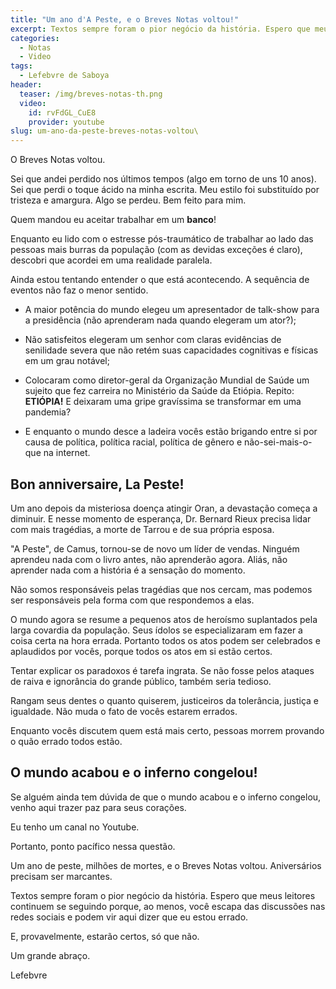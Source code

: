 ```yaml
---
title: "Um ano d'A Peste, e o Breves Notas voltou!"
excerpt: Textos sempre foram o pior negócio da história. Espero que meus leitores continuem se seguindo porque, ao menos, você escapa das discussões nas redes sociais e podem vir aqui dizer que eu estou errado.
categories:
  - Notas
  - Video
tags:
  - Lefebvre de Saboya
header:
  teaser: /img/breves-notas-th.png
  video:
    id: rvFdGL_CuE8
    provider: youtube
slug: um-ano-da-peste-breves-notas-voltou\
---
```


O Breves Notas voltou.

Sei que andei perdido nos últimos tempos (algo em torno de uns 10 anos). Sei que perdi o toque ácido na minha escrita. Meu estilo foi substituído por tristeza e amargura. Algo se perdeu. Bem feito para mim.

Quem mandou eu aceitar trabalhar em um **banco**!

Enquanto eu lido com o estresse pós-traumático de trabalhar ao lado das pessoas mais burras da população (com as devidas exceções é claro), descobri que acordei em uma realidade paralela. 

Ainda estou tentando entender o que está acontecendo. A sequência de eventos não faz o menor sentido.

- A maior potência do mundo elegeu um apresentador de talk-show para a presidência (não aprenderam nada quando elegeram um ator?);

- Não satisfeitos elegeram um senhor com claras evidências de senilidade severa que não retém suas capacidades cognitivas e físicas em um grau notável;

- Colocaram como diretor-geral da Organização Mundial de Saúde um sujeito que fez carreira no Ministério da Saúde da Etiópia. Repito: **ETIÓPIA!** E deixaram uma gripe gravíssima se transformar em uma pandemia?

- E enquanto o mundo desce a ladeira vocês estão brigando entre si por causa de política, política racial, política de gênero e não-sei-mais-o-que na internet.

## Bon anniversaire, La Peste!

Um ano depois da misteriosa doença atingir Oran, a devastação começa a diminuir. E nesse momento de esperança, Dr. Bernard Rieux precisa lidar com mais tragédias, a morte de Tarrou e de sua própria esposa. 

"A Peste", de Camus, tornou-se de novo um líder de vendas. Ninguém aprendeu nada com o livro antes, não aprenderão agora. Aliás, não aprender nada com a história é a sensação do momento.

Não somos responsáveis pelas tragédias que nos cercam, mas podemos ser responsáveis pela forma com que respondemos a elas.

O mundo agora se resume a pequenos atos de heroísmo suplantados pela larga covardia da população. Seus ídolos se especializaram em fazer a coisa certa na hora errada. Portanto todos os atos podem ser celebrados e aplaudidos por vocês, porque todos os atos em si estão certos. 

Tentar explicar os paradoxos é tarefa ingrata. Se não fosse pelos ataques de raiva e ignorância do grande público, também seria tedioso. 

Rangam seus dentes o quanto quiserem, justiceiros da tolerância, justiça e igualdade. Não muda o fato de vocês estarem errados. 

Enquanto vocês discutem quem está mais certo, pessoas morrem provando o quão errado todos estão.

## O mundo acabou e o inferno congelou!

Se alguém ainda tem dúvida de que o mundo acabou e o inferno congelou, venho aqui trazer paz para seus corações.

Eu tenho um canal no Youtube.

Portanto, ponto pacífico nessa questão.

Um ano de peste, milhões de mortes, e o Breves Notas voltou. Aniversários precisam ser marcantes.

Textos sempre foram o pior negócio da história. Espero que meus leitores continuem se seguindo porque, ao menos, você escapa das discussões nas redes sociais e podem vir aqui dizer que eu estou errado.

E, provavelmente, estarão certos, só que não.

Um grande abraço.

Lefebvre
